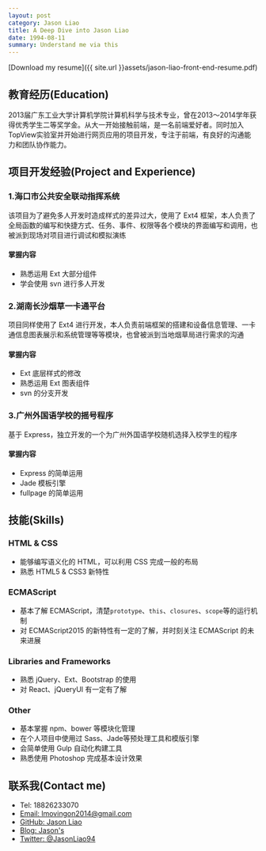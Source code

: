 ```yaml
---
layout: post
category: Jason Liao
title: A Deep Dive into Jason Liao
date: 1994-08-11
summary: Understand me via this
---
```


[Download my resume]({{ site.url }}assets/jason-liao-front-end-resume.pdf)

## 教育经历(Education)

2013届广东工业大学计算机学院计算机科学与技术专业，曾在2013～2014学年获得优秀学生二等奖学金。从大一开始接触前端，是一名前端爱好者。同时加入TopView实验室并开始进行网页应用的项目开发，专注于前端，有良好的沟通能力和团队协作能力。

## 项目开发经验(Project and Experience)

### 1.海口市公共安全联动指挥系统

该项目为了避免多人开发时造成样式的差异过大，使用了 Ext4 框架，本人负责了全局函数的编写和快捷方式、任务、事件、权限等各个模块的界面编写和调用，也被派到现场对项目进行调试和模拟演练

#### 掌握内容

- 熟悉运用 Ext 大部分组件
- 学会使用 svn 进行多人开发

### 2.湖南长沙烟草一卡通平台

项目同样使用了 Ext4 进行开发，本人负责前端框架的搭建和设备信息管理、一卡通信息图表展示和系统管理等等模块，也曾被派到当地烟草局进行需求的沟通

#### 掌握内容

- Ext 底层样式的修改
- 熟悉运用 Ext 图表组件
- svn 的分支开发

### 3.广州外国语学校的摇号程序

基于 Express，独立开发的一个为广州外国语学校随机选择入校学生的程序

#### 掌握内容

- Express 的简单运用
- Jade 模板引擎
- fullpage 的简单运用

## 技能(Skills)

### HTML & CSS

- 能够编写语义化的 HTML，可以利用 CSS 完成一般的布局
- 熟悉 HTML5 & CSS3 新特性

### ECMAScript

- 基本了解 ECMAScript，清楚`prototype`、`this`、`closures`、`scope`等的运行机制
- 对 ECMAScript2015 的新特性有一定的了解，并时刻关注 ECMAScript 的未来进展

### Libraries and Frameworks

- 熟悉 jQuery、Ext、Bootstrap 的使用
- 对 React、jQueryUI 有一定有了解

### Other

- 基本掌握 npm、bower 等模块化管理
- 在个人项目中使用过 Sass、Jade等预处理工具和模版引擎
- 会简单使用 Gulp 自动化构建工具
- 熟悉使用 Photoshop 完成基本设计效果

## 联系我(Contact me)

- Tel: 18826233070
- [Email: lmovingon2014@gmail.com](mailto:lmovingon2014@gmail.com)
- [GitHub: Jason Liao](https://github.com/L-movingon)
- [Blog: Jason's](https://l-movingon.github.io)
- [Twitter: @JasonLiao94](https://twitter.com/JasonLiao94)
